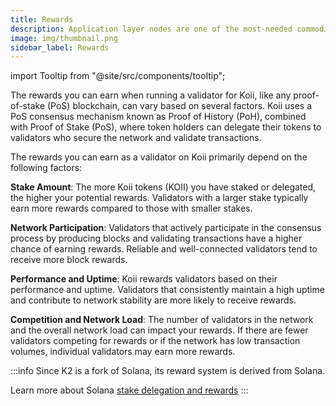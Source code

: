 ```yaml
---
title: Rewards
description: Application layer nodes are one of the most-needed commodities in Web3.
image: img/thumbnail.png
sidebar_label: Rewards
---
```


import Tooltip from "@site/src/components/tooltip";

The rewards you can earn when running a validator for Koii, like any proof-of-stake (PoS) blockchain, can vary based on several factors. Koii uses a PoS consensus mechanism known as Proof of History (PoH), combined with Proof of Stake (PoS), where token holders can delegate their tokens to validators who secure the network and validate transactions.

The rewards you can earn as a validator on Koii primarily depend on the following factors:

**Stake Amount**: The more Koii tokens (KOII) you have staked or delegated, the higher your potential rewards. Validators with a larger stake typically earn more rewards compared to those with smaller stakes.

**Network Participation**: Validators that actively participate in the consensus process by producing blocks and validating transactions have a higher chance of earning rewards. Reliable and well-connected validators tend to receive more block rewards.

**Performance and Uptime**: Koii rewards validators based on their performance and uptime. Validators that consistently maintain a high uptime and contribute to network stability are more likely to receive rewards.

**Competition and Network Load**: The number of validators in the network and the overall network load can impact your rewards. If there are fewer validators competing for rewards or if the network has low transaction volumes, individual validators may earn more rewards.

:::info
Since K2 is a fork of Solana, its reward system is derived from Solana.

Learn more about Solana [stake delegation and rewards](https://docs.solana.com/cluster/stake-delegation-and-rewards#earning-credits)
:::
